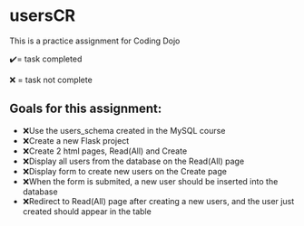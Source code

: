 # usersCR

<p>This is a practice assignment for Coding Dojo<p>
<p>✔️= task completed</p>
<p>❌ = task not complete</p>
<h2>Goals for this assignment:</h2>
<ul>
  <li>❌Use the users_schema created in the MySQL course</li>
  <li>❌Create a new Flask project</li>
  <li>❌Create 2 html pages, Read(All) and Create</li>
  <li>❌Display all users from the database on the Read(All) page</li>
  <li>❌Display form to create new users on the Create page</li>
  <li>❌When the form is submited, a new user should be inserted into the database</li>
  <li>❌Redirect to Read(All) page after creating a new users, and the user just created should appear in the table</li>
</ul>
